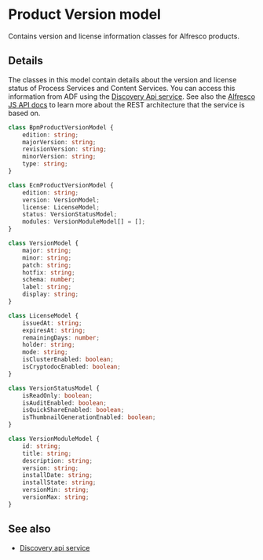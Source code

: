 # Product Version model

Contains version and license information classes for Alfresco products.

## Details

The classes in this model contain details about the version and license
status of Process Services and Content Services. You can access this
information from ADF using the [Discovery Api service](discovery-api.service.md).
See also the
[Alfresco JS API docs](https://github.com/Alfresco/alfresco-js-api/tree/master/src/alfresco-discovery-rest-api)
to learn more about the REST architecture that the service is based on.

```ts
class BpmProductVersionModel {
    edition: string;
    majorVersion: string;
    revisionVersion: string;
    minorVersion: string;
    type: string;
}

class EcmProductVersionModel {
    edition: string;
    version: VersionModel;
    license: LicenseModel;
    status: VersionStatusModel;
    modules: VersionModuleModel[] = [];
}

class VersionModel {
    major: string;
    minor: string;
    patch: string;
    hotfix: string;
    schema: number;
    label: string;
    display: string;
}

class LicenseModel {
    issuedAt: string;
    expiresAt: string;
    remainingDays: number;
    holder: string;
    mode: string;
    isClusterEnabled: boolean;
    isCryptodocEnabled: boolean;
}

class VersionStatusModel {
    isReadOnly: boolean;
    isAuditEnabled: boolean;
    isQuickShareEnabled: boolean;
    isThumbnailGenerationEnabled: boolean;
}

class VersionModuleModel {
    id: string;
    title: string;
    description: string;
    version: string;
    installDate: string;
    installState: string;
    versionMin: string;
    versionMax: string;
}
```

<!-- Don't edit the See also section. Edit seeAlsoGraph.json and run config/generateSeeAlso.js -->
<!-- seealso start -->
## See also

- [Discovery api service](discovery-api.service.md)
<!-- seealso end -->